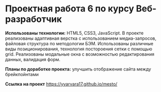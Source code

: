 # Проектная работа 6 по курсу Веб-разработчик 

**Использованы технологии:** HTML5, CSS3, JavaScript. В проекте реализованы адаптивная верстка с использованием медиа-запросов, файловая структура по методологии БЭМ. Использованы различные виды позиционирования, технология постороения сетки с помощью grid. Реализованы модальные окна с возможностью редактирования данных, валидация форм.

**Планы по доработке проекта:** улучшить отображение сайта между брейкпойнтами

**Ссылка на проект**
https://yvarvara17.github.io/mesto/
